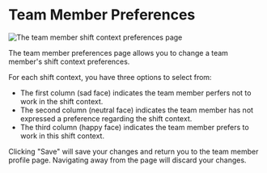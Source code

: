 # Team Member Preferences

![The team member shift context preferences page](./images/preferences.png)

The team member preferences page allows you to change a team member's shift context preferences.

For each shift context, you have three options to select from:

* The first column (sad face) indicates the team member perfers not to work in the shift context.
* The second column (neutral face) indicates the team member has not expressed a preference regarding the shift context.
* The third column (happy face) indicates the team member prefers to work in this shift context.

Clicking "Save" will save your changes and return you to the team member profile page.
Navigating away from the page will discard your changes.
